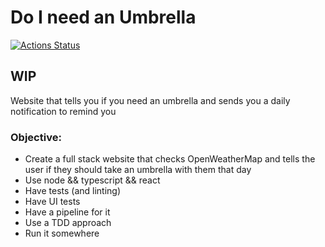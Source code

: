 # Do I need an Umbrella
[![Actions Status](https://github.com/jucallej/Do-I-need-an-Umbrella/workflows/CI/badge.svg)](https://github.com/jucallej/Do-I-need-an-Umbrella/actions)

## WIP

Website that tells you if you need an umbrella and sends you a daily notification to remind you

### Objective:

* Create a full stack website that checks OpenWeatherMap and tells the user if they should take an umbrella with them that day
* Use node && typescript && react
* Have tests (and linting)
* Have UI tests
* Have a pipeline for it
* Use a TDD approach
* Run it somewhere
